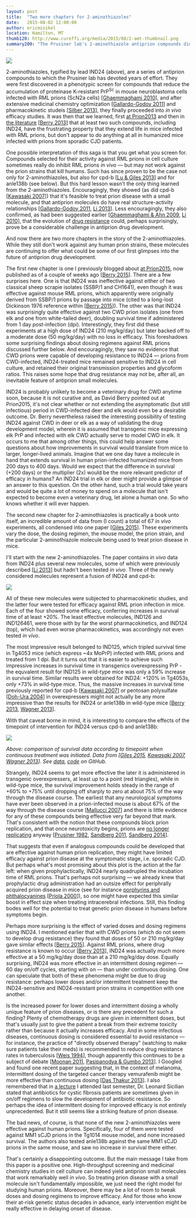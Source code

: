 ```yaml
---
layout: post
title:  "Two more chapters for 2-aminothiazoles"
date:   2015-08-02 12:00:00
author: ericminikel
location: Hamilton, MT
thumb120: http://www.cureffi.org/media/2015/08/2-amt-thumbnail.png
summary200: "The Prusiner lab's 2-aminothiazole antiprion compounds didn't prove effective against human prions. But that doesn't mean we can't learn anything from them."
---
```


![](/media/2015/08/ind24.png)

2-aminothiazoles, typified by lead IND24 (above), are a series of antiprion compounds to which the Prusiner lab has devoted years of effort. They were first discovered in a phenotypic screen for compounds that reduce the accumulation of proteinase K-resistant PrP<sup>Sc</sup> in mouse neuroblastoma cells infected with RML prions (ScN2a cells) [[Ghaemmaghami 2010]], and after extensive medicinal chemistry optimization [[Gallardo-Godoy 2011]] and pharmacokinetic studeis [[Silber 2013]], they finally proceeded into *in vivo* efficacy studies. It was then that we learned, first [at Prion2013](/2013/06/01/2-aminothiazoles-exciting-progress-and-lessons-for-the-field/) and then in [the literature](/2013/10/17/2-aminothiazoles-a-tale-of-drug-resistance-and-strain-specificity/) [[Berry 2013]] that at least two such compounds, including IND24, have the frustrating property that they extend life in mice infected with RML prions, but don't appear to do anything at all in humanized mice infected with prions from sporadic CJD patients. 

One possible interpretation of this saga is that you get what you screen for. Compounds selected for their activity against RML prions in cell culture sometimes really do inhibit RML prions *in vivo* &mdash; but may not work against the prion strains that kill humans. Such has since proven to be the case not only for 2-aminothiazoles, but also for cpd-b [[Lu & Giles 2013]] and for anle138b (see below). But this hard lesson wasn't the only thing learned from the 2-aminothiazoles. Encouragingly, they showed (as did cpd-b [[Kawasaki 2007]]) that it's feasible to treat prion disease with a small molecule, and that antiprion molecules do have real structure-activity relationships [[Gallardo-Godoy 2011], [Li 2013]]. Less encouragingly, they also confirmed, as had been suggested earlier [[Ghaemmaghami & Ahn 2009], [Li 2010]], that the evolution of [drug resistance](/2013/10/17/2-aminothiazoles-a-tale-of-drug-resistance-and-strain-specificity/) could, perhaps surprisingly, prove be a considerable challenge in antiprion drug development. 

And now there are two more chapters in the story of the 2-aminothiazoles. While they still don't work against any human prion strains, these molecules are continuing to offer what could be some of our first glimpses into the future of antiprion drug development.

The first new chapter is one I previously blogged about [at Prion2015](/2015/05/27/prion2015-day-2/), now published as of a couple of weeks ago [[Berry 2015]]. There are a few surprises here. One is that IND24 was ineffective against either of two classical sheep scrapie isolates (SSBP/1 and CH1641), even though it was effective against mouse RML prions, which apparently were originally derived from SSBP/1 prions by passage into mice (cited to a long-lost Dickinson 1976 reference within [[Berry 2015]]). The other was that IND24 was surprisingly quite effective against two CWD prion isolates (one from elk and one from white-tailed deer), doubling survival time if administered from 1 day post-infection (dpi). Interestingly, they first did these experiments at a high dose of IND24 (210 mg/kg/day) but later backed off to a moderate dose (50 mg/kg/day) with no loss in efficacy. This foreshadows some surprising findings about dosing regimens against RML prions discussed further below. And encouragingly, they saw no evidence that CWD prions were capable of developing resistance to IND24 &mdash; prions from CWD-infected, IND24-treated mice remained sensitive to IND24 in cell culture, and retained their original transmission properties and glycoform ratios. This raises some hope that drug resistance may not be, after all, an inevitable feature of antiprion small molecules.

IND24 is probably unlikely to become a veterinary drug for CWD anytime soon, because it is not curative and, as David Berry pointed out at Prion2015, it's not clear whether or not extending the asymptomatic (but still infectious) period in CWD-infected deer and elk would even be a desirable outcome. Dr. Berry nevertheless raised the interesting possibility of testing IND24 against CWD in deer or elk as a way of validating the drug development model, wherein it is assumed that transgenic mice expressing elk PrP and infected with elk CWD actually serve to model CWD in elk. It occurs to me that among other things, this could help answer some questions about how improvements in survival would translate from mice to larger, longer-lived animals. Imagine that we one day have a molecule in hand that extends survival in human prion-infected humanized mice from 200 days to 400 days. Would we expect that the difference in survival (+200 days) or the multiplier (2x) would be the more relevant predictor of efficacy in humans? An IND24 trial in elk or deer might provide a glimpse of an answer to this question. On the other hand, such a trial would take years and would be quite a lot of money to spend on a molecule that isn't expected to become even a veterinary drug, let alone a human one. So who knows whether it will ever happen.

The second new chapter for 2-aminothiazoles is practically a book unto itself, an incredible amount of data from (I count) a total of 67 *in vivo* experiments, all condensed into one paper [[Giles 2015]]. These experiments vary the dose, the dosing regimen, the mouse model, the prion strain, and the particular 2-aminothiazole molecule being used to treat prion disease in mice.

I'll start with the new 2-aminothiazoles. The paper contains *in vivo* data from IND24 plus several new molecules, some of which were previously described [[Li 2013]] but hadn't been tested *in vivo*. Three of the newly considered molecules represent a fusion of IND24 and cpd-b:

![](/media/2015/08/new-2-aminothiazoles.png) 

All of these new molecules were subjected to pharmacokinetic studies, and the latter four were tested for efficacy against RML prion infection in mice. Each of the four showed some efficacy, conferring increases in survival time of at least +20%. The least effective molecules, IND126 and IND126461, were those with by far the worst pharmacokinetics, and IND124 (top), which had even worse pharmacokinetics, was accordingly not even tested *in vivo*. 

The most impressive result belonged to IND125, which tripled survival time in Tg4053 mice (which express ~4x MoPrP) infected with RML prions and treated from 1 dpi. But it turns out that it is easier to achieve such impressive increases in survival time in transgenics overexpressing PrP - the equvalent result for IND125 in wild-type mice was only a 59% increase in survival time. Similar results were obtained for IND24: +120% in Tg4053s, only +73% in wild-type mice. Thus, the massive increases in survival time previously reported for cpd-b [[Kawasaki 2007]] or pentosan polysulfate [[Doh-Ura 2004]] in overexpressers might not actually be any more impressive than the results for IND24 or anle138b in wild-type mice [[Berry 2013], [Wagner 2013]].

With that caveat borne in mind, it is interesting to compare the effects of the timepoint of intervention for IND24 versus cpd-b and anle138b:

![](/media/2015/08/time-of-intervention.png)

*Above: comparison of survival data according to timepoint when continuous treatment was initiated. Data from [[Giles 2015], [Kawasaki 2007], [Wagner 2013]]. See [data](https://github.com/ericminikel/cureffi/blob/gh-pages/media/2015/08/timepoint-delay-data.tsv), [code](https://github.com/ericminikel/cureffi/blob/gh-pages/media/2015/08/timepoint-delay-comparison.R) on GitHub.*

Strangely, IND24 seems to get more effective the later it is administered in transgenic overexpressers, at least up to a point (red triangles), while in wild-type mice, the survival improvement holds steady in the range of +60% to +75% until dropping off sharply to zero at about 75% of the way through the disease course. The earliest that any neurological symptoms have ever been observed in a prion-infected mouse is about 67% of the way through the disease course [[Mallucci 2007]] and there is little evidence for any of these compounds being effective very far beyond that mark. That's consistent with the notion that these compounds block prion replication, and that once neurotoxicity begins, prions are [no longer replicating](/2014/11/03/neurodegeneration-seminar-1/) anyway [[Prusiner 1982], [Sandberg 2011], [Sandberg 2014]].

That suggests that even if analogous compounds could be developed that are effective against human prion replication, they might have limited efficacy against prion disease at the symptomatic stage, i.e. sporadic CJD. But perhaps what's most promising about this plot is the action at the far left: when given prophylactically, IND24 nearly quadrupled the incubation time of RML prions. That's perhaps not surprising &mdash; we already knew that prophylactic drug administration had an outsize effect for periphrally acquired prion disease in mice (see for instance [porphyrins and phthalocyanines](/2012/11/24/porphyrin-and-phthalocyanine-compounds/) [[Priola 2000]]), so one might have expected this similar boost in effect size when treating intracerebral infections. Still, this finding bodes well for the potential to treat genetic prion disease in humans before symptoms begin.

Perhaps more surprising is the effect of varied doses and dosing regimens using IND24. I mentioned earlier that with CWD prions (which do not seem to develop drug resistance) they found that doses of 50 or 210 mg/kg/day gave similar effects [[Berry 2015]]. Against RML prions, where drug resistance is known to occur [[Berry 2013]], IND24 was actually much more effective at a 50 mg/kg/day dose than at a 210 mg/kg/day dose. Equally surprising, IND24 was more effective in an intermittent dosing regimen &mdash; 60 day on/off cycles, starting with on &mdash; than under continuous dosing. One can speculate that both of these phenomena might be due to drug resistance: perhaps lower doses and/or intermittent treatment keep the IND24-sensitive and IND24-resistant prion strains in competition with one another.

Is the increased power for lower doses and intermittent dosing a wholly unique feature of prion diseases, or is there any precedent for such a finding? Plenty of chemotherapy drugs are given in intermittent doses, but that's usually just to give the patient a break from their extreme toxicity rather than because it actually increases efficacy. And in some infectious diseases, continuous dosing is considered essential to avoid resistance &mdash; for instance, the practice of "directly observed therapy" (watching to make sure patients take their meds) is recommended to reduce drug resistance rates in tuberculosis [[Weis 1994]], though apparently this continues to be a subject of debate [[Moonan 2011], [Pasipanodya & Gumbo 2013]]. I Googled and found one recent paper suggesting that, in the context of melanoma, intermittent dosing of the targeted cancer therapy vemurafenib might be more effective than continuous dosing [[Das Thakur 2013]]. I also remembered that in [a lecture](/2015/02/27/genetics-in-medicine-05/) I attended last semester, Dr. Leonard Sicilian stated that antibiotics for cystic fibrosis patients are sometimes given in on/off regimens to slow the development of antibiotic resistance. So perhaps the idea of intermittent dosing for improved efficacy is not entirely unprecedented. But it still seems like a striking feature of prion disease. 

The bad news, of course, is that none of the new 2-aminothiazoles were effective against human prions. Specifically, four of them were tested against MM1 sCJD prions in the Tg1014 mouse model, and none increased survival. The authors also tested anle138b against the same MM1 sCJD prions in the same mouse, and saw no increase in survival there either.

That's certainly a disappointing outcome. But the main message I take from this paper is a positive one. High-throughput screening and medicinal chemistry studies in cell culture can indeed yield antiprion small molecules that work remarkably well *in vivo*. So treating prion disease with a small molecule isn't fundamentally impossible, we just need the right model for studying human prions. Moreover, there may be a lot of room to tweak doses and dosing regimens to improve efficacy. And for those who know their at-risk genetic status decades in advance, early intervention might be really effective in delaying onset of disease.

[Priola 2000]: http://www.ncbi.nlm.nih.gov/pubmed/10688802 "Priola SA, Raines A, Caughey WS. Porphyrin and phthalocyanine antiscrapie compounds. Science. 2000 Feb 25;287(5457):1503-6. PubMed PMID: 10688802."

[Sandberg 2014]: http://www.ncbi.nlm.nih.gov/pubmed/25005024 "Sandberg MK, Al-Doujaily H, Sharps B, De Oliveira MW, Schmidt C, Richard-Londt A, Lyall S, Linehan JM, Brandner S, Wadsworth JD, Clarke AR, Collinge J. Prion neuropathology follows the accumulation of alternate prion protein isoforms after infective titre has peaked. Nat Commun. 2014 Jul 9;5:4347. doi: 10.1038/ncomms5347. PubMed PMID: 25005024; PubMed Central PMCID: PMC4104459."

[Sandberg 2011]: http://www.ncbi.nlm.nih.gov/pubmed/21350487 "Sandberg MK, Al-Doujaily H, Sharps B, Clarke AR, Collinge J. Prion propagation and toxicity in vivo occur in two distinct mechanistic phases. Nature. 2011 Feb 24;470(7335):540-2. doi: 10.1038/nature09768. PubMed PMID: 21350487."

[Prusiner 1982]: http://www.ncbi.nlm.nih.gov/pubmed/6801762 "Prusiner SB. Novel proteinaceous infectious particles cause scrapie. Science.  1982 Apr 9;216(4542):136-44. PubMed PMID: 6801762."

[Mallucci 2007]: http://www.ncbi.nlm.nih.gov/pubmed/17270731 "Mallucci GR, White MD, Farmer M, Dickinson A, Khatun H, Powell AD, Brandner S, Jefferys JG, Collinge J. Targeting cellular prion protein reverses early cognitive deficits and neurophysiological dysfunction in prion-infected mice. Neuron. 2007 Feb 1;53(3):325-35. PubMed PMID: 17270731."

[Doh-ura 2004]: http://www.ncbi.nlm.nih.gov/pubmed/15113880 "Doh-ura K, Ishikawa K, Murakami-Kubo I, Sasaki K, Mohri S, Race R, Iwaki T. Treatment of transmissible spongiform encephalopathy by intraventricular drug infusion in animal models. J Virol. 2004 May;78(10):4999-5006. PubMed PMID: 15113880; PubMed Central PMCID: PMC400350."

[Wagner 2013]: http://www.ncbi.nlm.nih.gov/pubmed/23604588 "Wagner J, Ryazanov S, Leonov A, Levin J, Shi S, Schmidt F, Prix C, Pan-Montojo F, Bertsch U, Mitteregger-Kretzschmar G, Geissen M, Eiden M, Leidel F, Hirschberger T, Deeg AA, Krauth JJ, Zinth W, Tavan P, Pilger J, Zweckstetter M, Frank T, Bähr M, Weishaupt JH, Uhr M, Urlaub H, Teichmann U, Samwer M, Bötzel K,  Groschup M, Kretzschmar H, Griesinger C, Giese A. Anle138b: a novel oligomer modulator for disease-modifying therapy of neurodegenerative diseases such as prion and Parkinson's disease. Acta Neuropathol. 2013 Jun;125(6):795-813. doi: 10.1007/s00401-013-1114-9. Epub 2013 Apr 19. PubMed PMID: 23604588; PubMed Central PMCID: PMC3661926."

[Giles 2015]: http://www.ncbi.nlm.nih.gov/pubmed/26224882 "Giles K, Berry DB, Condello C, Hawley RC, Gallardo-Godoy A, Bryant C, Oehler A, Elepano M, Bhardwaj S, Patel S, Silber BM, Guan S, DeArmond SJ, Renslo AR, Prusiner SB. Different 2-aminothiazole therapeutics produce distinct patterns of  scrapie prion neuropathology in mouse brains. J Pharmacol Exp Ther. 2015 Jul 29.  pii: jpet.115.224659. [Epub ahead of print] PubMed PMID: 26224882."

[Berry 2015]: http://www.ncbi.nlm.nih.gov/pubmed/26116725 "Berry D, Giles K, Oehler A, Bhardwaj S, DeArmond SJ, Prusiner SB. Use of a 2-aminothiazole to Treat Chronic Wasting Disease in Transgenic Mice. J Infect Dis. 2015 Jul 15;212 Suppl 1:S17-25. doi: 10.1093/infdis/jiu656. PubMed PMID: 26116725."

[Ghaemmaghami & Ahn 2009]: http://www.ncbi.nlm.nih.gov/pubmed/19956709 "Ghaemmaghami S, Ahn M, Lessard P, Giles K, Legname G, DeArmond SJ, Prusiner SB. Continuous quinacrine treatment results in the formation of drug-resistant prions. PLoS Pathog. 2009 Nov;5(11):e1000673. doi: 10.1371/journal.ppat.1000673.  Epub 2009 Nov 26. PubMed PMID: 19956709; PubMed Central PMCID: PMC2777304."

[Li 2010]: http://www.ncbi.nlm.nih.gov/pubmed/20044542 "Li J, Browning S, Mahal SP, Oelschlegel AM, Weissmann C. Darwinian evolution of prions in cell culture. Science. 2010 Feb 12;327(5967):869-72. doi: 10.1126/science.1183218. Epub 2009 Dec 31. PubMed PMID: 20044542; PubMed Central  PMCID: PMC2848070."

[Li 2013]: http://www.ncbi.nlm.nih.gov/pubmed/23509039 "Li Z, Silber BM, Rao S, Gever JR, Bryant C, Gallardo-Godoy A, Dolghih E, Widjaja K, Elepano M, Jacobson MP, Prusiner SB, Renslo AR. 2-Aminothiazoles with  improved pharmacotherapeutic properties for treatment of prion disease. ChemMedChem. 2013 May;8(5):847-57. doi: 10.1002/cmdc.201300007. Epub 2013 Mar 18. PubMed PMID: 23509039; PubMed Central PMCID: PMC3984044."

[Kawasaki 2007]: http://www.ncbi.nlm.nih.gov/pubmed/17881452/ "Kawasaki Y, Kawagoe K, Chen CJ, Teruya K, Sakasegawa Y, Doh-ura K. Orally administered amyloidophilic compound is effective in prolonging the incubation periods of animals cerebrally infected with prion diseases in a prion strain-dependent manner. J Virol. 2007 Dec;81(23):12889-98. Epub 2007 Sep 19. PubMed PMID: 17881452; PubMed Central PMCID: PMC2169081."

[Lu & Giles 2013]: http://www.ncbi.nlm.nih.gov/pubmed/23965382 "Lu D, Giles K, Li Z, Rao S, Dolghih E, Gever JR, Geva M, Elepano ML, Oehler A, Bryant C, Renslo AR, Jacobson MP, Dearmond SJ, Silber BM, Prusiner SB. Biaryl amides and hydrazones as therapeutics for prion disease in transgenic mice. J Pharmacol Exp Ther. 2013 Nov;347(2):325-38. doi: 10.1124/jpet.113.205799. Epub 2013 Aug 21. PubMed PMID: 23965382; PubMed Central PMCID: PMC3807058."

[Berry 2013]: http://www.ncbi.nlm.nih.gov/pubmed/24128760 "Berry DB, Lu D, Geva M, Watts JC, Bhardwaj S, Oehler A, Renslo AR, DeArmond SJ, Prusiner SB, Giles K. Drug resistance confounding prion therapeutics. Proc Natl Acad Sci U S A. 2013 Oct 29;110(44):E4160-9. doi: 10.1073/pnas.1317164110. Epub 2013 Oct 15. PubMed PMID: 24128760; PubMed Central PMCID: PMC3816483."

[Ghaemmaghami 2010]: http://www.ncbi.nlm.nih.gov/pubmed/20032192 "Ghaemmaghami S, May BC, Renslo AR, Prusiner SB. Discovery of 2-aminothiazoles  as potent antiprion compounds. J Virol. 2010 Apr;84(7):3408-12. doi: 10.1128/JVI.02145-09. Epub 2009 Dec 23. PubMed PMID: 20032192; PubMed Central PMCID: PMC2838138."

[Gallardo-Godoy 2011]: http://www.ncbi.nlm.nih.gov/pubmed/21247166 "Gallardo-Godoy A, Gever J, Fife KL, Silber BM, Prusiner SB, Renslo AR. 2-Aminothiazoles as therapeutic leads for prion diseases. J Med Chem. 2011 Feb 24;54(4):1010-21. doi: 10.1021/jm101250y. Epub 2011 Jan 19. PubMed PMID: 21247166; PubMed Central PMCID: PMC3041857."

[Silber 2013]: http://www.ncbi.nlm.nih.gov/pubmed/23417511 "Silber BM, Rao S, Fife KL, Gallardo-Godoy A, Renslo AR, Dalvie DK, Giles K, Freyman Y, Elepano M, Gever JR, Li Z, Jacobson MP, Huang Y, Benet LZ, Prusiner SB. Pharmacokinetics and metabolism of 2-aminothiazoles with antiprion activity in mice. Pharm Res. 2013 Apr;30(4):932-50. doi: 10.1007/s11095-012-0912-4. Epub 2013 Feb 16. PubMed PMID: 23417511; PubMed Central PMCID: PMC3640342."

[Weis 1994]: http://www.ncbi.nlm.nih.gov/pubmed/8139628 "Weis SE, Slocum PC, Blais FX, King B, Nunn M, Matney GB, Gomez E, Foresman BH. The effect of directly observed therapy on the rates of drug resistance and relapse in tuberculosis. N Engl J Med. 1994 Apr 28;330(17):1179-84. PubMed PMID:  8139628."

[Moonan 2011]: http://www.ncbi.nlm.nih.gov/pubmed/21214913/ "Moonan PK, Quitugua TN, Pogoda JM, Woo G, Drewyer G, Sahbazian B, Dunbar D, Jost KC Jr, Wallace C, Weis SE. Does directly observed therapy (DOT) reduce drug  resistant tuberculosis? BMC Public Health. 2011 Jan 7;11:19. doi: 10.1186/1471-2458-11-19. PubMed PMID: 21214913; PubMed Central PMCID: PMC3032680."

[Pasipanodya & Gumbo 2013]: http://www.ncbi.nlm.nih.gov/pubmed/23487389 "Pasipanodya JG, Gumbo T. A meta-analysis of self-administered vs directly observed therapy effect on microbiologic failure, relapse, and acquired drug resistance in tuberculosis patients. Clin Infect Dis. 2013 Jul;57(1):21-31. doi:  10.1093/cid/cit167. Epub 2013 Mar 13. Erratum in: Clin Infect Dis. 2013 Oct;57(8):1223. PubMed PMID: 23487389; PubMed Central PMCID: PMC3669525."

[Das Thakur 2013]: http://www.ncbi.nlm.nih.gov/pubmed/23302800 "Das Thakur M, Salangsang F, Landman AS, Sellers WR, Pryer NK, Levesque MP, Dummer R, McMahon M, Stuart DD. Modelling vemurafenib resistance in melanoma reveals a strategy to forestall drug resistance. Nature. 2013 Feb 14;494(7436):251-5. doi: 10.1038/nature11814. Epub 2013 Jan 9. PubMed PMID: 23302800; PubMed Central PMCID: PMC3930354."